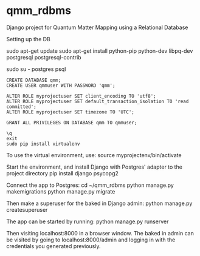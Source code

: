 # qmm_rdbms
Django project for Quantum Matter Mapping using a Relational Database

Setting up the DB

  sudo apt-get update
  sudo apt-get install python-pip python-dev libpq-dev postgresql postgresql-contrib

  sudo su - postgres
  psql

    CREATE DATABASE qmm;
    CREATE USER qmmuser WITH PASSWORD 'qmm';

    ALTER ROLE myprojectuser SET client_encoding TO 'utf8';
    ALTER ROLE myprojectuser SET default_transaction_isolation TO 'read committed';
    ALTER ROLE myprojectuser SET timezone TO 'UTC';

    GRANT ALL PRIVILEGES ON DATABASE qmm TO qmmuser;
    
    \q
    exit
    sudo pip install virtualenv

To use the virtual environment, use: 
    source myprojectenv/bin/activate

Start the environment, and install Django with Postgres' adapter to the project directory
    pip install django psycopg2
  
Connect the app to Postgres:
    cd ~/qmm_rdbms
    python manage.py makemigrations
    python manage.py migrate
  
 Then make a superuser for the baked in Django admin:
    python manage.py createsuperuser
  
 The app can be started by running:
    python manage.py runserver
    
    
 Then visiting localhost:8000 in a browser window.
 The baked in admin can be visited by going to localhost:8000/admin and logging in with the credentials you generated previously.
 



